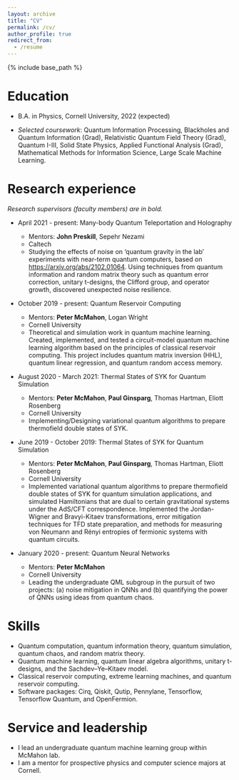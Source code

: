 ```yaml
---
layout: archive
title: "CV"
permalink: /cv/
author_profile: true
redirect_from:
  - /resume
---
```


{% include base_path %}

Education
======
* B.A. in Physics, Cornell University, 2022 (expected)
<!-- * *Minor*: Computer Science, *Concentration*: Mathematics -->
* *Selected coursework*: Quantum Information Processing, Blackholes and Quantum Information (Grad), Relativistic Quantum Field Theory (Grad), Quantum I-III, Solid State Physics, Applied Functional Analysis (Grad), Mathematical Methods for Information Science, Large Scale Machine Learning.

Research experience
======
*Research supervisors (faculty members) are in bold.*
* April 2021 - present: Many-body Quantum Teleportation and Holography
  * Mentors: **John Preskill**, Sepehr Nezami
  * Caltech
  * Studying the effects of noise on ‘quantum gravity in the lab’ experiments with near-term quantum computers, based on https://arxiv.org/abs/2102.01064. Using techniques from quantum information and random matrix theory such as quantum error correction, unitary t-designs, the Clifford group, and operator growth, discovered unexpected noise resilience.

* October 2019 - present: Quantum Reservoir Computing
  * Mentors: **Peter McMahon**, Logan Wright
  * Cornell University
  * Theoretical and simulation work in quantum machine learning. Created, implemented, and tested a circuit-model quantum machine learning algorithm based on the principles of classical reservoir computing. This project includes quantum matrix inversion (HHL), quantum linear regression, and quantum random access memory.

* August 2020 - March 2021: Thermal States of SYK for Quantum Simulation
  * Mentors: **Peter McMahon**, **Paul Ginsparg**, Thomas Hartman, Eliott Rosenberg
  * Cornell University
  * Implementing/Designing variational quantum algorithms to prepare thermofield double states of SYK.
 
* June 2019 - October 2019: Thermal States of SYK for Quantum Simulation
  * Mentors: **Peter McMahon**, **Paul Ginsparg**, Thomas Hartman, Eliott Rosenberg
  * Cornell University
  * Implemented variational quantum algorithms to prepare thermofield double states of SYK for quantum simulation applications, and simulated Hamiltonians that are dual to certain gravitational systems under the AdS/CFT correspondence. Implemented the Jordan-Wigner and Bravyi-Kitaev transformations, error mitigation techniques for TFD state preparation, and methods for measuring von Neumann and Rényi entropies of fermionic systems with quantum circuits.

* January 2020 - present: Quantum Neural Networks
  * Mentors: **Peter McMahon**
  * Cornell University
  * Leading the undergraduate QML subgroup in the pursuit of two projects: (a) noise mitigation in QNNs and (b) quantifying the power of QNNs using ideas from quantum chaos.
  
Skills
======
* Quantum computation, quantum information theory, quantum simulation, quantum chaos, and random matrix theory.
* Quantum machine learning, quantum linear algebra algorithms, unitary t-designs, and the Sachdev–Ye–Kitaev model.
* Classical reservoir computing, extreme learning machines, and quantum reservoir computing.
* Software packages: Cirq, Qiskit, Qutip, Pennylane, Tensorflow, Tensorflow Quantum, and OpenFermion.

<!-- Publications
======
  <ul>{% for post in site.publications %}
    {% include archive-single-cv.html %}
  {% endfor %}</ul>
  
Talks
======
  <ul>{% for post in site.talks %}
    {% include archive-single-talk-cv.html %}
  {% endfor %}</ul>
  
Teaching
======
  <ul>{% for post in site.teaching %}
    {% include archive-single-cv.html %}
  {% endfor %}</ul> -->
  
Service and leadership
======
* I lead an undergraduate quantum machine learning group within McMahon lab.
* I am a mentor for prospective physics and computer science majors at Cornell.
